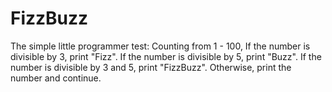 FizzBuzz
========

The simple little programmer test:
    Counting from 1 - 100,
    If the number is divisible by 3, print "Fizz".
    If the number is divisible by 5, print "Buzz".
    If the number is divisible by 3 and 5, print "FizzBuzz".
    Otherwise, print the number and continue.
    